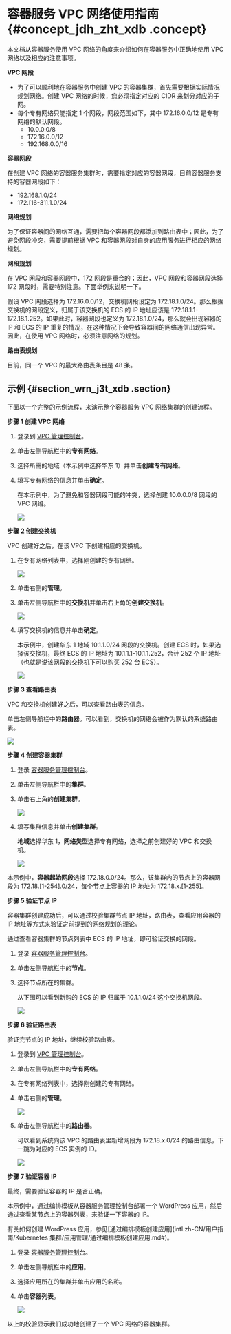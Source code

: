 # 容器服务 VPC 网络使用指南 {#concept_jdh_zht_xdb .concept}

本文档从容器服务使用 VPC 网络的角度来介绍如何在容器服务中正确地使用 VPC 网络以及相应的注意事项。

**VPC 网段**

-   为了可以顺利地在容器服务中创建 VPC 的容器集群，首先需要根据实际情况规划网络。创建 VPC 网络的时候，您必须指定对应的 CIDR 来划分对应的子网。
-   每个专有网络只能指定 1 个网段，网段范围如下，其中 172.16.0.0/12 是专有网络的默认网段。
    -   10.0.0.0/8
    -   172.16.0.0/12
    -   192.168.0.0/16

**容器网段**

在创建 VPC 网络的容器服务集群时，需要指定对应的容器网段，目前容器服务支持的容器网段如下：

-   192.168.1.0/24
-   172.\[16-31\].1.0/24

**网络规划**

为了保证容器间的网络互通，需要把每个容器网段都添加到路由表中；因此，为了避免网段冲突，需要提前根据 VPC 和容器网段对自身的应用服务进行相应的网络规划。

**网段规划**

在 VPC 网段和容器网段中，172 网段是重合的；因此，VPC 网段和容器网段选择 172 网段时，需要特别注意。下面举例来说明一下。

假设 VPC 网段选择为 172.16.0.0/12，交换机网段设定为 172.18.1.0/24。那么根据交换机的网段定义，归属于该交换机的 ECS 的 IP 地址应该是 172.18.1.1-172.18.1.252。如果此时，容器网段也定义为 172.18.1.0/24，那么就会出现容器的 IP 和 ECS 的 IP 重复的情况，在这种情况下会导致容器间的网络通信出现异常。因此，在使用 VPC 网络时，必须注意网络的规划。

**路由表规划**

目前，同一个 VPC 的最大路由表条目是 48 条。

## 示例 {#section_wrn_j3t_xdb .section}

下面以一个完整的示例流程，来演示整个容器服务 VPC 网络集群的创建流程。

**步骤 1 创建 VPC 网络**

1.  登录到 [VPC 管理控制台](https://vpc.console.aliyun.com/)。
2.  单击左侧导航栏中的**专有网络**。
3.  选择所需的地域（本示例中选择华东 1）并单击**创建专有网络**。
4.  填写专有网络的信息并单击**确定**。

    在本示例中，为了避免和容器网段可能的冲突，选择创建 10.0.0.0/8 网段的 VPC 网络。

    ![](http://static-aliyun-doc.oss-cn-hangzhou.aliyuncs.com/assets/img/7074/5037_zh-CN.png)


**步骤 2 创建交换机**

VPC 创建好之后，在该 VPC 下创建相应的交换机。

1.  在专有网络列表中，选择刚创建的专有网络。

    ![](http://static-aliyun-doc.oss-cn-hangzhou.aliyuncs.com/assets/img/7074/5038_zh-CN.png)

2.  单击右侧的**管理**。
3.  单击左侧导航栏中的**交换机**并单击右上角的**创建交换机**。

    ![](http://static-aliyun-doc.oss-cn-hangzhou.aliyuncs.com/assets/img/7074/5039_zh-CN.png)

4.  填写交换机的信息并单击**确定**。

    本示例中，创建华东 1 地域 10.1.1.0/24 网段的交换机。创建 ECS 时，如果选择该交换机，最终 ECS 的 IP 地址为 10.1.1.1-10.1.1.252，合计 252 个 IP 地址（也就是说该网段的交换机下可以购买 252 台 ECS）。

    ![](http://static-aliyun-doc.oss-cn-hangzhou.aliyuncs.com/assets/img/7074/5040_zh-CN.png)


**步骤 3 查看路由表**

VPC 和交换机创建好之后，可以查看路由表的信息。

单击左侧导航栏中的**路由器**。可以看到，交换机的网络会被作为默认的系统路由表。

![](http://static-aliyun-doc.oss-cn-hangzhou.aliyuncs.com/assets/img/7074/5041_zh-CN.png)

**步骤 4 创建容器集群**

1.  登录 [容器服务管理控制台](https://cs.console.aliyun.com)。
2.  单击左侧导航栏中的**集群**。
3.  单击右上角的**创建集群**。

    ![](http://static-aliyun-doc.oss-cn-hangzhou.aliyuncs.com/assets/img/7074/5042_zh-CN.png)

4.  填写集群信息并单击**创建集群**。

    **地域**选择华东 1，**网络类型**选择专有网络，选择之前创建好的 VPC 和交换机。

    ![](http://static-aliyun-doc.oss-cn-hangzhou.aliyuncs.com/assets/img/7074/5043_zh-CN.png)


本示例中，**容器起始网段**选择 172.18.0.0/24。那么，该集群内的节点上的容器网段为 172.18.\[1-254\].0/24，每个节点上容器的 IP 地址为 172.18.x.\[1-255\]。

**步骤 5 验证节点 IP**

容器集群创建成功后，可以通过校验集群节点 IP 地址，路由表，查看应用容器的 IP 地址等方式来验证之前提到的网络规划的理论。

通过查看容器集群的节点列表中 ECS 的 IP 地址，即可验证交换的网段。

1.  登录 [容器服务管理控制台](https://cs.console.aliyun.com)。
2.  单击左侧导航栏中的**节点**。
3.  选择节点所在的集群。

    从下图可以看到新购的 ECS 的 IP 归属于 10.1.1.0/24 这个交换机网段。

    ![](http://static-aliyun-doc.oss-cn-hangzhou.aliyuncs.com/assets/img/7074/5044_zh-CN.png)


**步骤 6 验证路由表**

验证完节点的 IP 地址，继续校验路由表。

1.  登录到 [VPC 管理控制台](https://vpc.console.aliyun.com/)。
2.  单击左侧导航栏中的**专有网络**。
3.  在专有网络列表中，选择刚创建的专有网络。
4.  单击右侧的**管理**。

    ![](http://static-aliyun-doc.oss-cn-hangzhou.aliyuncs.com/assets/img/7074/5038_zh-CN.png)

5.  单击左侧导航栏中的**路由器**。

    可以看到系统向该 VPC 的路由表里新增网段为 172.18.x.0/24 的路由信息，下一跳为对应的 ECS 实例的 ID。

    ![](http://static-aliyun-doc.oss-cn-hangzhou.aliyuncs.com/assets/img/7074/5046_zh-CN.png)


**步骤 7 验证容器 IP**

最终，需要验证容器的 IP 是否正确。

本示例中，通过编排模板从容器服务管理控制台部署一个 WordPress 应用，然后通过查看某节点上的容器列表，来验证一下容器的 IP。

有关如何创建 WordPress 应用，参见[通过编排模板创建应用](intl.zh-CN/用户指南/Kubernetes 集群/应用管理/通过编排模板创建应用.md#)。

1.  登录 [容器服务管理控制台](https://cs.console.aliyun.com)。
2.  单击左侧导航栏中的**应用**。
3.  选择应用所在的集群并单击应用的名称。
4.  单击**容器列表**。

    ![](http://static-aliyun-doc.oss-cn-hangzhou.aliyuncs.com/assets/img/7074/5047_zh-CN.png)


以上的校验显示我们成功地创建了一个 VPC 网络的容器集群。

